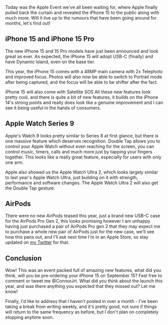 <!-- 
# title: Apple Event 2023: Say hello to USB-C!
# description: The iPhone 15 has finally arrived and Apple's finally made the long awaited switch to USB-C, what else is new?
# seo-description: What's new at the Apple Event this year? Does the iPhone 15 live up to the rumors? Let's find out!
# categories: Tech News, Apple
# keywords: Apple Event, Apple, USB-C, iPhone 15, ios, iOS17, USBC, Lightning, apple leaks, leak, new ios, new iphone, iPhone
# image: appleevent23.png
# imagery: Apple
# date: 2023-9-12
-->

Today was the Apple Event we've all been waiting for, where Apple finally pulled back the curtain and revealed the iPhone 15 to the public along with much more. Will it live up to the rumours that have been going around for months, let's find out!

## iPhone 15 and iPhone 15 Pro
The new iPhone 15 and 15 Pro models have just been announced and look great as ever. As expected, the iPhone 15 will adopt USB-C (finally) and have Dynamic Island, even on the base tier.

This year, the iPhone 15 comes with a 48MP main camera with 2x Telephoto and improved focus. Photos will also now be able to switch to Portrait mode after being captured, and the focus will be able to be shifter after the fact.

iPhone 15 will also come with Satellite SOS All these new features look pretty cool, and there is quite a bit of new features, it builds on the iPhone 14's strong points and really does look like a genuine improvement and I can see it being useful in the hands of consumers.

## Apple Watch Series 9
Apple's Watch 9 looks pretty similar to Series 8 at first glance, but there is one massive feature which deserves recognition. Double Tap allows you to control your Apple Watch without even reaching for the screen, you can control music, timers, calls and much more just by tapping your fingers together. This looks like a really great feature, especially for users with only one arm.

Apple also showed us the Apple Watch Ultra 2, which looks largely similar to last year's Apple Watch Ultra, just building on it with strength, performance and software changes. The Apple Watch Ultra 2 will also get the Double Tap gesture. 

## AirPods
There were no new AirPods teased this year, just a brand new USB-C case for the AirPods Pro Gen 2, this looks promising however I am unhappy having just purchased a pair of AirPods Pro gen 2 that they may expect me to purchase a whole new pair of AirPods just for the new case, we'll see how this pans out, and I'll ask next time I'm in an Apple Store, so stay updated on [my Twitter](https://twitter.com/connorjrt) for that.

## Conclusion
Wow! This was an event packed full of amazing new features, what did you think, will you be pre-ordering your iPhone 15 on September 15? Feel free to comment or tweet me @ConnorJrt. What did you think about the launch this year, and was there anything you expected that they missed out? Let me know!

Finally, I'd like to address that I haven't posted in over a month - I've been taking a break from writing weekly, and it's pretty good, not sure if things will return to the same frequency as before, but I don't plan on completely stopping anytime soon.
